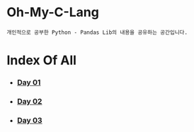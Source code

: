 # Oh-My-C-Lang
	개인적으로 공부한 Python - Pandas Lib의 내용을 공유하는 공간입니다.

# Index Of All

- ### [Day 01](https://github.com/42starter/seujeon_story/tree/main/i-can-pandas/documents/day01)

- ### [Day 02](https://github.com/42starter/seujeon_story/tree/main/i-can-pandas/documents/day02)

- ### [Day 03](https://github.com/42starter/seujeon_story/tree/main/i-can-pandas/documents/day03)

